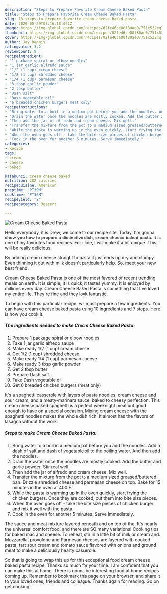 ```yaml
---
description: "Steps to Prepare Favorite Cream Cheese Baked Pasta"
title: "Steps to Prepare Favorite Cream Cheese Baked Pasta"
slug: 13-steps-to-prepare-favorite-cream-cheese-baked-pasta
date: 2020-05-29T07:16:18.021Z
image: https://img-global.cpcdn.com/recipes/02fe46ce00f80ae0/751x532cq70/cream-cheese-baked-pasta-recipe-main-photo.jpg
thumbnail: https://img-global.cpcdn.com/recipes/02fe46ce00f80ae0/751x532cq70/cream-cheese-baked-pasta-recipe-main-photo.jpg
cover: https://img-global.cpcdn.com/recipes/02fe46ce00f80ae0/751x532cq70/cream-cheese-baked-pasta-recipe-main-photo.jpg
author: Jay Dennis
ratingvalue: 3.2
reviewcount: 9
recipeingredient:
- "1 package spiral or elbow noodles"
- "1 jar garlic alfredo sauce"
- "1/2 (1 cup) cream cheese"
- "1/2 (1 cup) shredded cheese"
- "1/4 (1 cup) parmesan cheese"
- "3 tbsp garlic powder"
- "2 tbsp butter"
- "Dash salt"
- "Dash vegetable oil"
- "6 breaded chicken burgers meat only"
recipeinstructions:
- "Bring water to a boil in a medium pot before you add the noodles. Add a dash of salt and dash of vegetable oil to the boiling water. And then add the noodles."
- "Drain the water once the noodles are mostly cooked. Add the butter and garlic powder. Stir real well."
- "Then add the jar of alfredo and cream cheese. Mix well."
- "Transfer the mixture from the pot to a medium sized greased/buttered pan. Drizzle shredded cheese and parmasan cheese on top. Bake for 15 minutes in the oven at 400 F."
- "While the pasta is warming up in the oven quickly, start frying the chicken burgers. Once they are cooked, cut them into bite size pieces."
- "When the oven goes off - take the bite size pieces of chicken burger and mix it well with the pasta."
- "Cook in the oven for another 5 minutes. Serve immediately."
categories:
- Recipe
tags:
- cream
- cheese
- baked

katakunci: cream cheese baked 
nutrition: 202 calories
recipecuisine: American
preptime: "PT39M"
cooktime: "PT36M"
recipeyield: "2"
recipecategory: Dessert

---
```



![Cream Cheese Baked Pasta](https://img-global.cpcdn.com/recipes/02fe46ce00f80ae0/751x532cq70/cream-cheese-baked-pasta-recipe-main-photo.jpg)

Hello everybody, it is Drew, welcome to our recipe site. Today, I'm gonna show you how to prepare a distinctive dish, cream cheese baked pasta. It is one of my favorites food recipes. For mine, I will make it a bit unique. This will be really delicious.

By adding cream cheese straight to pasta it just ends up dry and clumpy. Even thinning it out with milk doesn&#39;t particularly help. So, meet your new best friend.

Cream Cheese Baked Pasta is one of the most favored of recent trending meals on earth. It is simple, it is quick, it tastes yummy. It is enjoyed by millions every day. Cream Cheese Baked Pasta is something that I've loved my entire life. They're fine and they look fantastic.


To begin with this particular recipe, we must prepare a few ingredients. You can have cream cheese baked pasta using 10 ingredients and 7 steps. Here is how you cook it.

<!--inarticleads1-->

##### The ingredients needed to make Cream Cheese Baked Pasta:

1. Prepare 1 package spiral or elbow noodles
1. Take 1 jar garlic alfredo sauce
1. Make ready 1/2 (1 cup) cream cheese
1. Get 1/2 (1 cup) shredded cheese
1. Make ready 1/4 (1 cup) parmesan cheese
1. Make ready 3 tbsp garlic powder
1. Get 2 tbsp butter
1. Prepare Dash salt
1. Take Dash vegetable oil
1. Get 6 breaded chicken burgers (meat only)


It&#39;s a spaghetti casserole with layers of pasta noodles, cream cheese and sour cream, and a meaty-marinara sauce, baked to cheesy perfection. This cream cheese baked spaghetti is a perfect weeknight meal but good enough to have on a special occasion. Mixing cream cheese with the spaghetti noodles makes the whole dish rich. It almost has the flavors of lasagna without the work. 

<!--inarticleads2-->

##### Steps to make Cream Cheese Baked Pasta:

1. Bring water to a boil in a medium pot before you add the noodles. Add a dash of salt and dash of vegetable oil to the boiling water. And then add the noodles.
1. Drain the water once the noodles are mostly cooked. Add the butter and garlic powder. Stir real well.
1. Then add the jar of alfredo and cream cheese. Mix well.
1. Transfer the mixture from the pot to a medium sized greased/buttered pan. Drizzle shredded cheese and parmasan cheese on top. Bake for 15 minutes in the oven at 400 F.
1. While the pasta is warming up in the oven quickly, start frying the chicken burgers. Once they are cooked, cut them into bite size pieces.
1. When the oven goes off - take the bite size pieces of chicken burger and mix it well with the pasta.
1. Cook in the oven for another 5 minutes. Serve immediately.


The sauce and meat mixture layered beneath and on top of the. It&#39;s nearly the universal comfort food, and there are SO many variations! Cooking tips for baked mac and cheese. To reheat, stir in a little bit of milk or cream and. Mozzarella, provolone and Parmesan cheeses are layered with cooked pasta, tart sour cream and tomato sauce flavored with onions and ground meat to make a deliciously hearty casserole. 

So that is going to wrap this up for this exceptional food cream cheese baked pasta recipe. Thanks so much for your time. I am confident that you can make this at home. There is gonna be interesting food at home recipes coming up. Remember to bookmark this page on your browser, and share it to your loved ones, friends and colleague. Thanks again for reading. Go on get cooking!

